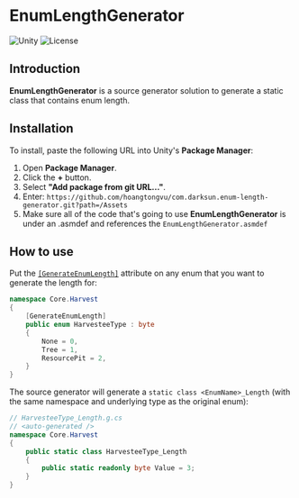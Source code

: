 # EnumLengthGenerator

![Unity](https://img.shields.io/badge/Unity-2021?logo=unity)
![License](https://img.shields.io/github/license/hoangtongvu/com.darksun.enum-length-generator)

## Introduction

**EnumLengthGenerator** is a source generator solution to generate a static class that contains enum length.

## Installation

To install, paste the following URL into Unity's **Package Manager**:

1. Open **Package Manager**.
2. Click the **+** button.
3. Select **"Add package from git URL..."**.
4. Enter: `https://github.com/hoangtongvu/com.darksun.enum-length-generator.git?path=/Assets`
5. Make sure all of the code that's going to use **EnumLengthGenerator** is under an .asmdef and references the `EnumLengthGenerator.asmdef`

## How to use

Put the [`[GenerateEnumLength]`](Assets/Scripts/GenerateEnumLengthAttribute.cs) attribute on any enum that you want to generate the length for:
```cs
namespace Core.Harvest
{
    [GenerateEnumLength]
    public enum HarvesteeType : byte
    {
        None = 0,
        Tree = 1,
        ResourcePit = 2,
    }
}
```

The source generator will generate a `static class <EnumName>_Length` (with the same namespace and underlying type as the original enum):
```cs
// HarvesteeType_Length.g.cs
// <auto-generated />
namespace Core.Harvest
{
    public static class HarvesteeType_Length
    {
        public static readonly byte Value = 3;
    }
}
```
